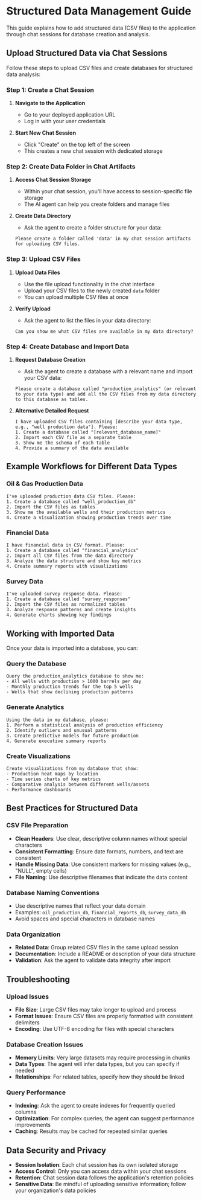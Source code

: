 # Structured Data Management Guide

This guide explains how to add structured data (CSV files) to the application through chat sessions for database creation and analysis.

## Upload Structured Data via Chat Sessions

Follow these steps to upload CSV files and create databases for structured data analysis:

### Step 1: Create a Chat Session

1. **Navigate to the Application**
   - Go to your deployed application URL
   - Log in with your user credentials

2. **Start New Chat Session**
   - Click "Create" on the top left of the screen
   - This creates a new chat session with dedicated storage

### Step 2: Create Data Folder in Chat Artifacts

1. **Access Chat Session Storage**
   - Within your chat session, you'll have access to session-specific file storage
   - The AI agent can help you create folders and manage files

2. **Create Data Directory**
   - Ask the agent to create a folder structure for your data:
   ```
   Please create a folder called 'data' in my chat session artifacts for uploading CSV files.
   ```

### Step 3: Upload CSV Files

1. **Upload Data Files**
   - Use the file upload functionality in the chat interface
   - Upload your CSV files to the newly created `data` folder
   - You can upload multiple CSV files at once

2. **Verify Upload**
   - Ask the agent to list the files in your data directory:
   ```
   Can you show me what CSV files are available in my data directory?
   ```

### Step 4: Create Database and Import Data

1. **Request Database Creation**
   - Ask the agent to create a database with a relevant name and import your CSV data:
   ```
   Please create a database called "production_analytics" (or relevant to your data type) and add all the CSV files from my data directory to this database as tables.
   ```

2. **Alternative Detailed Request**
   ```
   I have uploaded CSV files containing [describe your data type, e.g., "well production data"]. Please:
   1. Create a database called "[relevant_database_name]"
   2. Import each CSV file as a separate table
   3. Show me the schema of each table
   4. Provide a summary of the data available
   ```

## Example Workflows for Different Data Types

### Oil & Gas Production Data
```
I've uploaded production data CSV files. Please:
1. Create a database called "well_production_db"
2. Import the CSV files as tables
3. Show me the available wells and their production metrics
4. Create a visualization showing production trends over time
```

### Financial Data
```
I have financial data in CSV format. Please:
1. Create a database called "financial_analytics"  
2. Import all CSV files from the data directory
3. Analyze the data structure and show key metrics
4. Create summary reports with visualizations
```

### Survey Data
```
I've uploaded survey response data. Please:
1. Create a database called "survey_responses"
2. Import the CSV files as normalized tables
3. Analyze response patterns and create insights
4. Generate charts showing key findings
```

## Working with Imported Data

Once your data is imported into a database, you can:

### Query the Database
```
Query the production_analytics database to show me:
- All wells with production > 1000 barrels per day
- Monthly production trends for the top 5 wells
- Wells that show declining production patterns
```

### Generate Analytics
```
Using the data in my database, please:
1. Perform a statistical analysis of production efficiency
2. Identify outliers and unusual patterns  
3. Create predictive models for future production
4. Generate executive summary reports
```

### Create Visualizations
```
Create visualizations from my database that show:
- Production heat maps by location
- Time series charts of key metrics
- Comparative analysis between different wells/assets
- Performance dashboards
```

## Best Practices for Structured Data

### CSV File Preparation
- **Clean Headers**: Use clear, descriptive column names without special characters
- **Consistent Formatting**: Ensure date formats, numbers, and text are consistent
- **Handle Missing Data**: Use consistent markers for missing values (e.g., "NULL", empty cells)
- **File Naming**: Use descriptive filenames that indicate the data content

### Database Naming Conventions
- Use descriptive names that reflect your data domain
- Examples: `oil_production_db`, `financial_reports_db`, `survey_data_db`
- Avoid spaces and special characters in database names

### Data Organization
- **Related Data**: Group related CSV files in the same upload session
- **Documentation**: Include a README or description of your data structure
- **Validation**: Ask the agent to validate data integrity after import

## Troubleshooting

### Upload Issues
- **File Size**: Large CSV files may take longer to upload and process
- **Format Issues**: Ensure CSV files are properly formatted with consistent delimiters
- **Encoding**: Use UTF-8 encoding for files with special characters

### Database Creation Issues
- **Memory Limits**: Very large datasets may require processing in chunks
- **Data Types**: The agent will infer data types, but you can specify if needed
- **Relationships**: For related tables, specify how they should be linked

### Query Performance
- **Indexing**: Ask the agent to create indexes for frequently queried columns
- **Optimization**: For complex queries, the agent can suggest performance improvements
- **Caching**: Results may be cached for repeated similar queries

## Data Security and Privacy

- **Session Isolation**: Each chat session has its own isolated storage
- **Access Control**: Only you can access data within your chat sessions
- **Retention**: Chat session data follows the application's retention policies
- **Sensitive Data**: Be mindful of uploading sensitive information; follow your organization's data policies

